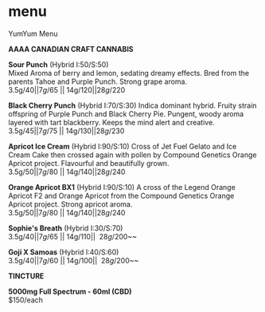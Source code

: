 # menu
YumYum Menu

__AAAA CANADIAN CRAFT CANNABIS__

__Sour Punch__ (Hybrid I:50/S:50)                                                                                                         
Mixed Aroma of berry and lemon, sedating dreamy effects. Bred from the parents Tahoe and Purple Punch. Strong grape aroma.                
3.5g/$40 || 7g/$65 || 14g/$120 || 28g/$220

__Black Cherry Punch__ (Hybrid I:70/S:30) 
Indica dominant hybrid. Fruity strain offspring of Purple Punch and Black Cherry Pie. Pungent, woody aroma layered with tart blackberry. Keeps the mind alert and creative.                                                       
3.5g/$45 || 7g/$75 || 14g/$130 || 28g/$230

__Apricot Ice Cream__ (Hybrid I:90/S:10)
Cross of Jet Fuel Gelato and Ice Cream Cake then crossed again with pollen by Compound Genetics Orange Apricot project.  Flavourful and beautifully grown.                                                                     
3.5g/$50 || 7g/$80 || 14g/$140 || 28g/$240

__Orange Apricot BX1__ (Hybrid I:90/S:10)
A cross of the Legend Orange Apricot F2 and Orange Apricot from the Compound Genetics Orange Apricot project. Strong apricot aroma.     
3.5g/$50 || 7g/$80 || 14g/$140 || 28g/$240

__Sophie's Breath__ (Hybrid I:30/S:70)          
3.5g/$40 || 7g/$65 || 14g/$110 || ~~28g/$200~~

__Goji X Samoas__ (Hybrid I:40/S:60)            
3.5g/$40 || 7g/$60 || 14g/$100 || ~~28g/$200~~
                                              
__TINCTURE__

__5000mg Full Spectrum - 60ml (CBD)__                   
$150/each
